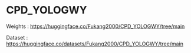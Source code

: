 # CPD_YOLOGWY
Weights : https://huggingface.co/Fukang2000/CPD_YOLOGWY/tree/main

Dataset : https://huggingface.co/datasets/Fukang2000/CPD_YOLOGWY/tree/main
